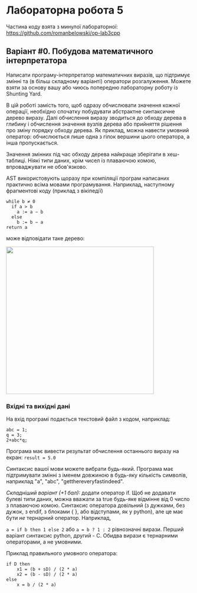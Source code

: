 # Лабораторна робота 5
Частина коду взята з минулої лабораторної: https://github.com/romanbelowski/op-lab3cpp
## Варіант #0. Побудова математичного інтерпретатора
Написати програму-інтерпретатор математичних виразів, що підтримує змінні та (в більш складному варіанті) оператори розгалуження. Можете взяти за основу вашу або чиюсь попередню лабораторну роботу із Shunting Yard.

В цій роботі замість того, щоб одразу обчислювати значення кожної операції, необхідно спочатку побудувати абстрактне синтаксичне дерево виразу. Далі обчислення виразу зводиться до обходу дерева в глибину і обчислення значення вузлів дерева або прийняття рішення про зміну порядку обходу дерева. Як приклад, можна навести умовний оператор: обчислюється лише одна з гілок вершини цього оператора, а інша пропускається.

Значення змінних під час обходу дерева найкраще зберігати в хеш-таблиці. Ніякі типи даних, крім чисел із плаваючою комою, впроваджувати не обов\'язково.

AST використовують щоразу при компіляції програм написаних практично всіма мовами програмування. Наприклад, наступному фрагментові коду (приклад з вікіпедії)
```
while b ≠ 0
  if a > b
    a := a − b
  else
    b := b − a
return a
```
може відповідати таке дерево:

<img src="https://upload.wikimedia.org/wikipedia/commons/thumb/c/c7/Abstract_syntax_tree_for_Euclidean_algorithm.svg/1024px-Abstract_syntax_tree_for_Euclidean_algorithm.svg.png" height="400">

### Вхідні та вихідні дані
На вхід програмі подається текстовий файл з кодом, наприклад:
```
abc = 1;
q = 3;
2+abc*q;
```
Програма має вивести результат обчислення останнього виразу на екран:
```result = 5.0```

Синтаксис вашої мови можете вибрати будь-який. Програма має підтримувати змінні з іменем довжиною в будь-яку кількість символів, наприклад "a", "abc", "getthereveryfastindeed".

*Складніший варіант (+1 бал):* додати оператор if. Щоб не додавати булеві типи даних, можна вважати за true будь-яке відмінне від 0 число з плаваючою комою. Синтаксис оператора довільний (з дужками, без дужок, з endif, з блоками { }, або відступами, як у python), але це має бути *не* тернарний оператор. Наприклад, 

```a = if b then 1 else 2``` або ```a = b ? 1 : 2``` рівнозначні вирази. Перший варіант синтаксис python, другий - С. Обидва вирази є тернарними операторами, а не умовними.

Приклад правильного умовного оператора:

```
if D then
    x1 = (b + sD) / (2 * a)
    x2 = (b - sD) / (2 * a)
else
    x = b / (2 * a)
```
